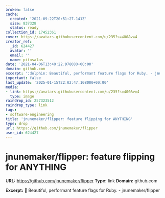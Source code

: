 ```yaml
---
broken: false
cache:
  created: '2021-09-22T20:51:27.141Z'
  size: 837328
  status: ready
collection_id: 17452361
cover: https://avatars.githubusercontent.com/u/235?s=400&v=4
creator_ref:
  _id: 624427
  avatar: ''
  email: ''
  name: pitosalas
date: '2021-04-06T13:40:22.978000+00:00'
domain: github.com
excerpt: ':dolphin: Beautiful, performant feature flags for Ruby. - jnunemaker/flipper'
important: false
last_update: '2025-01-15T22:02:47.108000+00:00'
media:
- link: https://avatars.githubusercontent.com/u/235?s=400&v=4
  type: image
raindrop_id: 257323512
raindrop_type: link
tags:
- software-engineering
title: 'jnunemaker/flipper: feature flipping for ANYTHING'
type: drop
url: https://github.com/jnunemaker/flipper
user_id: 624427
---
```


# jnunemaker/flipper: feature flipping for ANYTHING

**URL:** https://github.com/jnunemaker/flipper
**Type:** link
**Domain:** github.com

**Excerpt:** :dolphin: Beautiful, performant feature flags for Ruby. - jnunemaker/flipper
